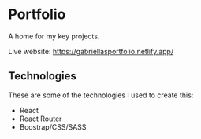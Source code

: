 # Portfolio
A home for my key projects.

Live website: https://gabriellasportfolio.netlify.app/

## Technologies
These are some of the technologies I used to create this:
* React
* React Router
* Boostrap/CSS/SASS
